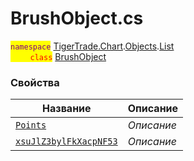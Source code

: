
# BrushObject.cs
<mark style="color:purple;">`namespace`</mark> [TigerTrade.Chart](../../../../TigerTrade.Chart.md).[Objects](../../../../TigerTrade.Chart/Objects.md).[List](../../../../TigerTrade.Chart/Objects/List.md)  
<mark style="color:red;">&nbsp;&nbsp;&nbsp;&nbsp;&nbsp;&nbsp;&nbsp;&nbsp;`class`</mark> [BrushObject](../BrushObject.cs.md)

### Свойства
| Название | Описание |
| --- | --- |
| [`Points`](./Свойства/Points.md) | *Описание* |
| [`xsuJlZ3bylFkXacpNF53`](./Свойства/xsuJlZ3bylFkXacpNF53.md) | *Описание* |
